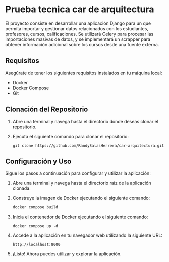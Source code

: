 # Prueba tecnica car de arquitectura
El proyecto consiste en desarrollar una aplicación Django para un que permita importar y gestionar datos relacionados con los estudiantes, profesores, cursos, calificaciones. Se utilizará Celery para procesar las importaciones masivas de datos, y se implementará un scrapper para obtener información adicional sobre los cursos desde una fuente externa.

## Requisitos

Asegúrate de tener los siguientes requisitos instalados en tu máquina local:

- Docker
- Docker Compose
- Git

## Clonación del Repositorio

1. Abre una terminal y navega hasta el directorio donde deseas clonar el repositorio.
2. Ejecuta el siguiente comando para clonar el repositorio:

   ```shell
   git clone https://github.com/RandySalasHerrera/car-arquitectura.git

## Configuración y Uso
Sigue los pasos a continuación para configurar y utilizar la aplicación:

1. Abre una terminal y navega hasta el directorio raíz de la aplicación clonada.

2. Construye la imagen de Docker ejecutando el siguiente comando:  
   ```shell
   docker compose build
3. Inicia el contenedor de Docker ejecutando el siguiente comando:
    ```shell
   docker compose up -d
4. Accede a la aplicación en tu navegador web utilizando la siguiente URL:
   ```shell
   http://localhost:8000
5. ¡Listo! Ahora puedes utilizar y explorar la aplicación.
   


